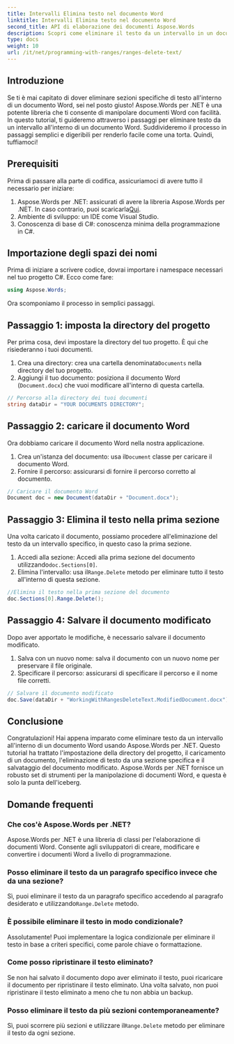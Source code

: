 ```yaml
---
title: Intervalli Elimina testo nel documento Word
linktitle: Intervalli Elimina testo nel documento Word
second_title: API di elaborazione dei documenti Aspose.Words
description: Scopri come eliminare il testo da un intervallo in un documento Word usando Aspose.Words per .NET con questo tutorial passo dopo passo. Perfetto per gli sviluppatori C#.
type: docs
weight: 10
url: /it/net/programming-with-ranges/ranges-delete-text/
---
```

## Introduzione

Se ti è mai capitato di dover eliminare sezioni specifiche di testo all'interno di un documento Word, sei nel posto giusto! Aspose.Words per .NET è una potente libreria che ti consente di manipolare documenti Word con facilità. In questo tutorial, ti guideremo attraverso i passaggi per eliminare testo da un intervallo all'interno di un documento Word. Suddivideremo il processo in passaggi semplici e digeribili per renderlo facile come una torta. Quindi, tuffiamoci!

## Prerequisiti

Prima di passare alla parte di codifica, assicuriamoci di avere tutto il necessario per iniziare:

1.  Aspose.Words per .NET: assicurati di avere la libreria Aspose.Words per .NET. In caso contrario, puoi scaricarla[Qui](https://releases.aspose.com/words/net/).
2. Ambiente di sviluppo: un IDE come Visual Studio.
3. Conoscenza di base di C#: conoscenza minima della programmazione in C#.

## Importazione degli spazi dei nomi

Prima di iniziare a scrivere codice, dovrai importare i namespace necessari nel tuo progetto C#. Ecco come fare:

```csharp
using Aspose.Words;
```

Ora scomponiamo il processo in semplici passaggi.

## Passaggio 1: imposta la directory del progetto

Per prima cosa, devi impostare la directory del tuo progetto. È qui che risiederanno i tuoi documenti.

1.  Crea una directory: crea una cartella denominata`Documents` nella directory del tuo progetto.
2. Aggiungi il tuo documento: posiziona il documento Word (`Document.docx`) che vuoi modificare all'interno di questa cartella.

```csharp
// Percorso alla directory dei tuoi documenti
string dataDir = "YOUR DOCUMENTS DIRECTORY";
```

## Passaggio 2: caricare il documento Word

Ora dobbiamo caricare il documento Word nella nostra applicazione.

1.  Crea un'istanza del documento: usa il`Document` classe per caricare il documento Word.
2. Fornire il percorso: assicurarsi di fornire il percorso corretto al documento.

```csharp
// Caricare il documento Word
Document doc = new Document(dataDir + "Document.docx");
```

## Passaggio 3: Elimina il testo nella prima sezione

Una volta caricato il documento, possiamo procedere all'eliminazione del testo da un intervallo specifico, in questo caso la prima sezione.

1.  Accedi alla sezione: Accedi alla prima sezione del documento utilizzando`doc.Sections[0]`.
2.  Elimina l'intervallo: usa il`Range.Delete` metodo per eliminare tutto il testo all'interno di questa sezione.

```csharp
//Elimina il testo nella prima sezione del documento
doc.Sections[0].Range.Delete();
```

## Passaggio 4: Salvare il documento modificato

Dopo aver apportato le modifiche, è necessario salvare il documento modificato.

1. Salva con un nuovo nome: salva il documento con un nuovo nome per preservare il file originale.
2. Specificare il percorso: assicurarsi di specificare il percorso e il nome file corretti.

```csharp
// Salvare il documento modificato
doc.Save(dataDir + "WorkingWithRangesDeleteText.ModifiedDocument.docx");
```

## Conclusione

Congratulazioni! Hai appena imparato come eliminare testo da un intervallo all'interno di un documento Word usando Aspose.Words per .NET. Questo tutorial ha trattato l'impostazione della directory del progetto, il caricamento di un documento, l'eliminazione di testo da una sezione specifica e il salvataggio del documento modificato. Aspose.Words per .NET fornisce un robusto set di strumenti per la manipolazione di documenti Word, e questa è solo la punta dell'iceberg.

## Domande frequenti

### Che cos'è Aspose.Words per .NET?

Aspose.Words per .NET è una libreria di classi per l'elaborazione di documenti Word. Consente agli sviluppatori di creare, modificare e convertire i documenti Word a livello di programmazione.

### Posso eliminare il testo da un paragrafo specifico invece che da una sezione?

Sì, puoi eliminare il testo da un paragrafo specifico accedendo al paragrafo desiderato e utilizzando`Range.Delete` metodo.

### È possibile eliminare il testo in modo condizionale?

Assolutamente! Puoi implementare la logica condizionale per eliminare il testo in base a criteri specifici, come parole chiave o formattazione.

### Come posso ripristinare il testo eliminato?

Se non hai salvato il documento dopo aver eliminato il testo, puoi ricaricare il documento per ripristinare il testo eliminato. Una volta salvato, non puoi ripristinare il testo eliminato a meno che tu non abbia un backup.

### Posso eliminare il testo da più sezioni contemporaneamente?

 Sì, puoi scorrere più sezioni e utilizzare il`Range.Delete` metodo per eliminare il testo da ogni sezione.
